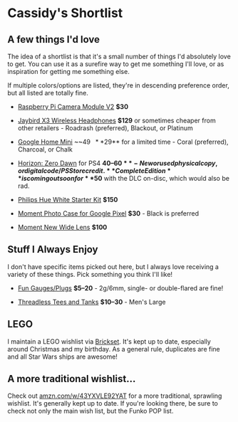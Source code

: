 # Cassidy's Shortlist


## A few things I'd love

The idea of a shortlist is that it's a small number of things I'd absolutely
love to get. You can use it as a surefire way to get me something I'll love, or
as inspiration for getting me something else.

If multiple colors/options are listed, they're in descending preference order,
but all listed are totally fine.

* [Raspberry Pi Camera Module V2](http://www.microcenter.com/product/465935/Raspberry_Pi_Camera_Module_V2?src=raspberrypi)
  **$30**

* [Jaybird X3 Wireless Headphones](https://jaybirdsport.com/en-us/x3-bluetooth-headphones.html)
  **$129** or sometimes cheaper from other retailers - Roadrash (preferred),
  Blackout, or Platinum

* [Google Home Mini](https://store.google.com/product/google_home_mini) ~~$49~~
  **$29** for a limited time - Coral (preferred), Charcoal, or Chalk

* [Horizon: Zero Dawn](http://gamestop.com/product/ps4/games/horizon-zero-dawn/129080)
  for PS4 **$40–60** - New or used physical copy, or digital code/PS Store
  credit. **Complete Edition** is coming out soon for **$50** with the DLC
  on-disc, which would also be rad.

* [Philips Hue White Starter Kit](http://www2.meethue.com/en-us/p/hue-white-starter-kit-e26/46677472009)
  **$150**

* [Moment Photo Case for Google Pixel](https://www.shopmoment.com/google-pixel)
  **$30** - Black is preferred

* [Moment New Wide Lens](https://www.shopmoment.com/shop/new-wide-lens/pixel-2)
  **$100**


## Stuff I Always Enjoy

I don't have specific items picked out here, but I always love receiving a
variety of these things. Pick something you think I'll like!

* [Fun Gauges/Plugs](https://arcticbuffalo.com/collections/2g-6mm-filter)
  **$5–20** - 2g/6mm, single- or double-flared are fine!

* [Threadless Tees and Tanks](https://threadless.com) **$10–30** - Men's Large


## LEGO

I maintain a LEGO wishlist via [Brickset](http://brickset.com/sets/wantedby-cassidyjames).
It's kept up to date, especially around Christmas and my birthday. As a general
rule, duplicates are fine and all Star Wars ships are awesome!


## A more traditional wishlist&hellip;

Check out [amzn.com/w/43YXVLE92YAT](https://amzn.com/w/43YXVLE92YAT) for a more
traditional, sprawling wishlist. It's generally kept up to date. If you're
looking there, be sure to check not only the main wish list, but the Funko POP
list.
